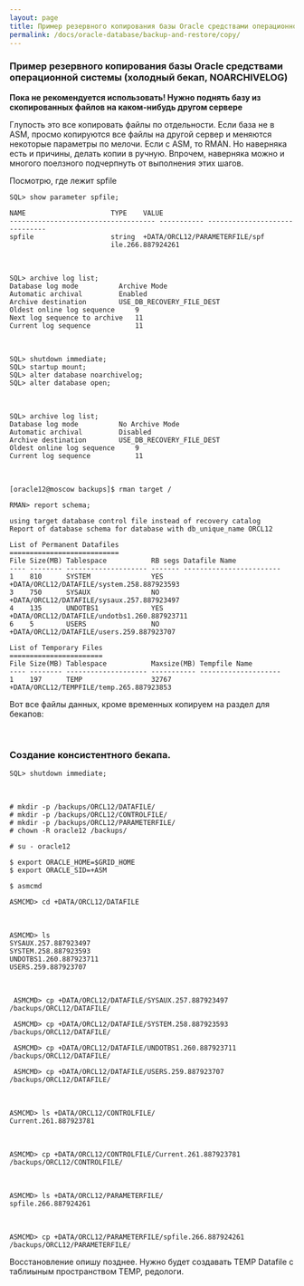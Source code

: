 ```yaml
---
layout: page
title: Пример резервного копирования базы Oracle средствами операционной системы (холодный бекап, NOARCHIVELOG)
permalink: /docs/oracle-database/backup-and-restore/copy/
---
```



### Пример резервного копирования базы Oracle средствами операционной системы (холодный бекап, NOARCHIVELOG)



**Пока не рекомендуется использовать! Нужно поднять базу из скопированных файлов на каком-нибудь другом сервере**

Глупость это все копировать файлы по отдельности. Если база не в ASM, просмо копируются все файлы на другой сервер и меняются некоторые параметры по мелочи. Если с ASM, то RMAN. Но наверняка есть и причины, делать копии в ручную. Впрочем, наверняка можно и многого поелзного подчерпнуть от выполнения этих шагов.


Посмотрю, где лежит spfile

    SQL> show parameter spfile;

    NAME				     TYPE	 VALUE
    ------------------------------------ ----------- ------------------------------
    spfile				     string	 +DATA/ORCL12/PARAMETERFILE/spf
                             ile.266.887924261

<br/>

    SQL> archive log list;
    Database log mode	       Archive Mode
    Automatic archival	       Enabled
    Archive destination	       USE_DB_RECOVERY_FILE_DEST
    Oldest online log sequence     9
    Next log sequence to archive   11
    Current log sequence	       11

<br/>

    SQL> shutdown immediate;
    SQL> startup mount;
    SQL> alter database noarchivelog;
    SQL> alter database open;

<br/>

    SQL> archive log list;
    Database log mode	       No Archive Mode
    Automatic archival	       Disabled
    Archive destination	       USE_DB_RECOVERY_FILE_DEST
    Oldest online log sequence     9
    Current log sequence	       11


<br/>

    [oracle12@moscow backups]$ rman target /

    RMAN> report schema;

    using target database control file instead of recovery catalog
    Report of database schema for database with db_unique_name ORCL12

    List of Permanent Datafiles
    ===========================
    File Size(MB) Tablespace           RB segs Datafile Name
    ---- -------- -------------------- ------- ------------------------
    1    810      SYSTEM               YES     +DATA/ORCL12/DATAFILE/system.258.887923593
    3    750      SYSAUX               NO      +DATA/ORCL12/DATAFILE/sysaux.257.887923497
    4    135      UNDOTBS1             YES     +DATA/ORCL12/DATAFILE/undotbs1.260.887923711
    6    5        USERS                NO      +DATA/ORCL12/DATAFILE/users.259.887923707

    List of Temporary Files
    =======================
    File Size(MB) Tablespace           Maxsize(MB) Tempfile Name
    ---- -------- -------------------- ----------- --------------------
    1    197      TEMP                 32767       +DATA/ORCL12/TEMPFILE/temp.265.887923853


Вот все файлы данных, кроме временных копируем на раздел для бекапов:


<br/>

### Создание консистентного бекапа.

    SQL> shutdown immediate;

<br/>


    # mkdir -p /backups/ORCL12/DATAFILE/
    # mkdir -p /backups/ORCL12/CONTROLFILE/
    # mkdir -p /backups/ORCL12/PARAMETERFILE/
    # chown -R oracle12 /backups/

    # su - oracle12

    $ export ORACLE_HOME=$GRID_HOME
    $ export ORACLE_SID=+ASM

    $ asmcmd

    ASMCMD> cd +DATA/ORCL12/DATAFILE

<br/>

    ASMCMD> ls
    SYSAUX.257.887923497
    SYSTEM.258.887923593
    UNDOTBS1.260.887923711
    USERS.259.887923707

<br/>

     ASMCMD> cp +DATA/ORCL12/DATAFILE/SYSAUX.257.887923497 /backups/ORCL12/DATAFILE/

     ASMCMD> cp +DATA/ORCL12/DATAFILE/SYSTEM.258.887923593 /backups/ORCL12/DATAFILE/

     ASMCMD> cp +DATA/ORCL12/DATAFILE/UNDOTBS1.260.887923711 /backups/ORCL12/DATAFILE/

     ASMCMD> cp +DATA/ORCL12/DATAFILE/USERS.259.887923707 /backups/ORCL12/DATAFILE/

<br/>


    ASMCMD> ls +DATA/ORCL12/CONTROLFILE/
    Current.261.887923781

<br/>

    ASMCMD> cp +DATA/ORCL12/CONTROLFILE/Current.261.887923781 /backups/ORCL12/CONTROLFILE/


<br/>


    ASMCMD> ls +DATA/ORCL12/PARAMETERFILE/
    spfile.266.887924261


<br/>

    ASMCMD> cp +DATA/ORCL12/PARAMETERFILE/spfile.266.887924261 /backups/ORCL12/PARAMETERFILE/


Восстановление опишу позднее.
Нужно будет создавать TEMP Datafile с таблиыным пространством TEMP, редологи.
